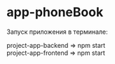 # app-phoneBook

Запуск приложения в терминале:

project-app-backend   => npm start      
project-app-frontend  =>  npm start
